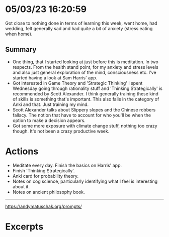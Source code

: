 # 05/03/23 16:20:59


Got close to nothing done in terms of learning this week, went home, had wedding, felt generally sad and had quite a
bit of anxiety (stress eating when home).

## Summary

* One thing, that I started looking at just before this is meditation. In two respects. From the health stand point, for
  my anxiety and stress levels and also just general exploration of the mind, consciousness etc. I've started having a
  look at Sam Harris' app.
* Got interested in Game Theory and 'Strategic Thinking' I spent Wednesday going through rationality stuff and 'Thinking
  Strategically' is recommended by Scott Alexander. I think generally training these kind of skills is something that's
  important. This also falls in the category of Anki and that. Just training my mind.
* Scott Alexander talks about Slippery slopes and the Chinese robbers fallacy. The notion that have to account for who
  you'll be when the option to make a decision appears.
* Got some more exposure with climate change stuff, nothing too crazy though. It's not been a crazy productive week.

# Actions

* Meditate every day. Finish the basics on Harris' app.
* Finish 'Thinking Strategically'.
* Anki card for probability theory.
* Notes on cog science, particularly identifying what I feel is interesting about it.
* Notes on ancient philosophy book.

---

https://andymatuschak.org/prompts/
 

# Excerpts 
